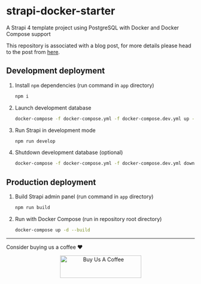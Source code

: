 # strapi-docker-starter

A Strapi 4 template project using PostgreSQL with Docker and Docker Compose support

This repository is associated with a blog post, for more details please head to the post from [here](https://short.razinj.com/n1rf4f).

## Development deployment

1. Install `npm` dependencies (run command in `app` directory)

    ```bash
    npm i
    ```

2. Launch development database

    ```bash
    docker-compose -f docker-compose.yml -f docker-compose.dev.yml up -d db
    ```

3. Run Strapi in development mode

    ```bash
    npm run develop
    ```

4. Shutdown development database (optional)

    ```bash
    docker-compose -f docker-compose.yml -f docker-compose.dev.yml down
    ```

## Production deployment

1. Build Strapi admin panel (run command in `app` directory)

    ```bash
    npm run build
    ```

2. Run with Docker Compose (run in repository root directory)

    ```bash
    docker-compose up -d --build
    ```

---

Consider buying us a coffee ❤️
<div style="text-align: center">
  <a href="https://www.buymeacoffee.com/razinj.dev" target="_blank">
    <img
      src="https://cdn.buymeacoffee.com/buttons/v2/default-yellow.png"
      alt="Buy Us A Coffee"
      style="height: 60px !important; width: 217px !important"
    />
  </a>
</div>
